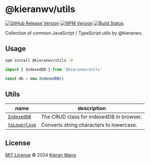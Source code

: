# @kieranwv/utils

[![GitHub Release Version](https://img.shields.io/github/v/release/kieranwv/utils?label=Release&color=%42b883)](https://github.com/kieranwv/utils/releases)
[![NPM Version](https://img.shields.io/npm/v/starter-lib-vue3?style=flat&label=npm&color=%42b883)](https://www.npmjs.com/package/starter-lib-vue3)
[![Build Status](https://github.com/kieranwv/utils/actions/workflows/ci.yml/badge.svg?branch=main&color=%42b883)](https://github.com/kieranwv/utils/actions/workflows/ci.yml)

Collection of common JavaScript / TypeScript utils by @kieranwv.

## Usage

```bash
npm install @kieranwv/utils -D
```

```js
import { IndexedDB } from '@kieranwv/utils'

const db = new IndexedDB()
```

## Utils

| name                               | description                              |
| ---------------------------------- | ---------------------------------------- |
| [`IndexedDB`](./src/indexed-db.ts) | The CRUD class for indexedDB in browser. |
| [`toLowerCase`](./src/format.ts)   | Converts string characters to lowercase. |

## License

[MIT License](./LICENSE) © 2024 [Kieran Wang](https://github.com/kieranwv/)
